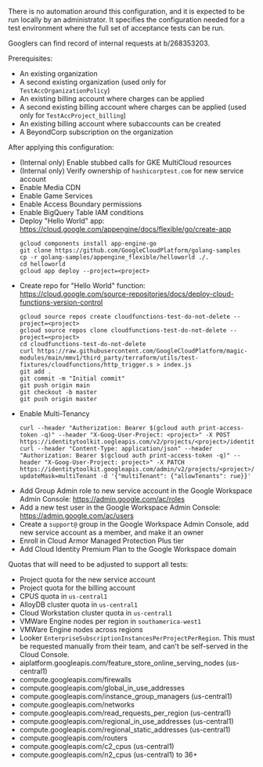 
There is no automation around this configuration, and it is expected to be run locally by an administrator. It specifies the configuration needed for a test environment where the full set of acceptance tests can be run.

Googlers can find record of internal requests at b/268353203.

Prerequisites:
- An existing organization
- A second existing organization (used only for `TestAccOrganizationPolicy`)
- An existing billing account where charges can be applied
- A second existing billing account where charges can be applied (used only for `TestAccProject_billing`)
- An existing billing account where subaccounts can be created
- A BeyondCorp subscription on the organization

After applying this configuration:
- (Internal only) Enable stubbed calls for GKE MultiCloud resources
- (Internal only) Verify ownership of `hashicorptest.com` for new service account
- Enable Media CDN
- Enable Game Services
- Enable Access Boundary permissions
- Enable BigQuery Table IAM conditions
- Deploy "Hello World" app: https://cloud.google.com/appengine/docs/flexible/go/create-app
    ```
    gcloud components install app-engine-go
    git clone https://github.com/GoogleCloudPlatform/golang-samples
    cp -r golang-samples/appengine_flexible/helloworld ./.
    cd helloworld
    gcloud app deploy --project=<project>
    ```
- Create repo for "Hello World" function: https://cloud.google.com/source-repositories/docs/deploy-cloud-functions-version-control
    ```
    gcloud source repos create cloudfunctions-test-do-not-delete --project=<project>
    gcloud source repos clone cloudfunctions-test-do-not-delete --project=<project>
    cd cloudfunctions-test-do-not-delete
    curl https://raw.githubusercontent.com/GoogleCloudPlatform/magic-modules/main/mmv1/third_party/terraform/utils/test-fixtures/cloudfunctions/http_trigger.s > index.js
    git add .
    git commit -m "Initial commit"
    git push origin main
    git checkout -b master
    git push origin master
    ```
- Enable Multi-Tenancy
    ```
    curl --header "Authorization: Bearer $(gcloud auth print-access-token -q)" --header "X-Goog-User-Project: <project>" -X POST https://identitytoolkit.oogleapis.com/v2/projects/<project>/identityPlatform:initializeAuth
    curl --header "Content-Type: application/json" --header "Authorization: Bearer $(gcloud auth print-access-token -q)" --header "X-Goog-User-Project: project>" -X PATCH https://identitytoolkit.googleapis.com/admin/v2/projects/<project>/config?updateMask=multiTenant -d '{"multiTenant": {"allowTenants": rue}}'
    ```
- Add Group Admin role to new service account in the Google Workspace Admin Console: https://admin.google.com/ac/roles
- Add a new test user in the Google Workspace Admin Console: https://admin.google.com/ac/users
- Create a `support@` group in the Google Workspace Admin Console, add new service account as a member, and make it an owner
- Enroll in Cloud Armor Managed Protection Plus tier
- Add Cloud Identity Premium Plan to the Google Workspace domain

Quotas that will need to be adjusted to support all tests:
- Project quota for the new service account
- Project quota for the billing account
- CPUS quota in `us-central1`
- AlloyDB cluster quota in `us-central1`
- Cloud Workstation cluster quota in `us-central1`
- VMWare Engine nodes per region in `southamerica-west1`
- VMWare Engine nodes across regions
- Looker `EnterpriseSubscriptionInstancesPerProjectPerRegion`. This must be requested manually from their team, and can't be self-served in the Cloud Console.
- aiplatform.googleapis.com/feature_store_online_serving_nodes (us-central1)
- compute.googleapis.com/firewalls
- compute.googleapis.com/global_in_use_addresses
- compute.googleapis.com/instance_group_managers (us-central1)
- compute.googleapis.com/networks
- compute.googleapis.com/read_requests_per_region (us-central1)
- compute.googleapis.com/regional_in_use_addresses (us-central1)
- compute.googleapis.com/regional_static_addresses (us-central1)
- compute.googleapis.com/routers
- compute.googleapis.com/c2_cpus (us-central1)
- compute.googleapis.com/n2_cpus (us-central1) to 36+
